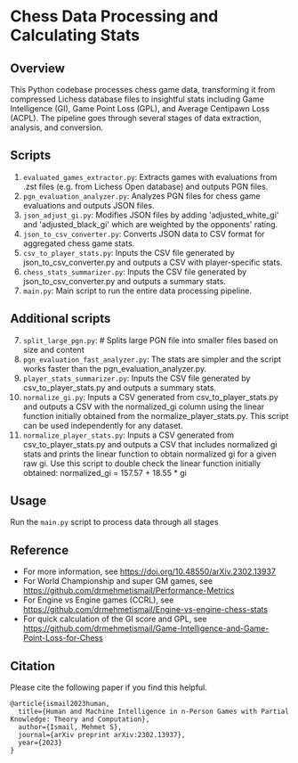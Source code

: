 # Chess Data Processing and Calculating Stats

## Overview
This Python codebase processes chess game data, transforming it from compressed Lichess database files to insightful stats including Game Intelligence (GI), Game Point Loss (GPL), and Average Centipawn Loss (ACPL). The pipeline goes through several stages of data extraction, analysis, and conversion.

## Scripts
1. `evaluated_games_extractor.py`: Extracts games with evaluations from .zst files (e.g. from Lichess Open database) and outputs PGN files.
2. `pgn_evaluation_analyzer.py`: Analyzes PGN files for chess game evaluations and outputs JSON files.
3. `json_adjust_gi.py`: Modifies JSON files by adding 'adjusted_white_gi' and 'adjusted_black_gi' which are weighted by the opponents' rating.
4. `json_to_csv_converter.py`: Converts JSON data to CSV format for aggregated chess game stats.
5. `csv_to_player_stats.py`: Inputs the CSV file generated by json_to_csv_converter.py and outputs a CSV with player-specific stats.
6. `chess_stats_summarizer.py`: Inputs the CSV file generated by json_to_csv_converter.py and outputs a summary stats.
7. `main.py`: Main script to run the entire data processing pipeline.

## Additional scripts

7. `split_large_pgn.py`: # Splits large PGN file into smaller files based on size and content
8. `pgn_evaluation_fast_analyzer.py`: The stats are simpler and the script works faster than the pgn_evaluation_analyzer.py.
9. `player_stats_summarizer.py`: Inputs the CSV file generated by csv_to_player_stats.py and outputs a summary stats.
10. `normalize_gi.py`: Inputs a CSV generated from csv_to_player_stats.py and outputs a CSV with the normalized_gi column using the linear function initially obtained from the normalize_player_stats.py. This script can be used independently for any dataset.
11. `normalize_player_stats.py`: Inputs a CSV generated from csv_to_player_stats.py and outputs a CSV that includes normalized gi stats and prints the linear function to obtain normalized gi for a given raw gi. Use this script to double check the linear function initially obtained: normalized_gi = 157.57  + 18.55 * gi



## Usage
Run the `main.py` script to process data through all stages

## Reference
- For more information, see https://doi.org/10.48550/arXiv.2302.13937
- For World Championship and super GM games, see https://github.com/drmehmetismail/Performance-Metrics
- For Engine vs Engine games (CCRL), see https://github.com/drmehmetismail/Engine-vs-engine-chess-stats
- For quick calculation of the GI score and GPL, see https://github.com/drmehmetismail/Game-Intelligence-and-Game-Point-Loss-for-Chess

## Citation
Please cite the following paper if you find this helpful.
```
@article{ismail2023human,
  title={Human and Machine Intelligence in n-Person Games with Partial Knowledge: Theory and Computation},
  author={Ismail, Mehmet S},
  journal={arXiv preprint arXiv:2302.13937},
  year={2023}
}
```

